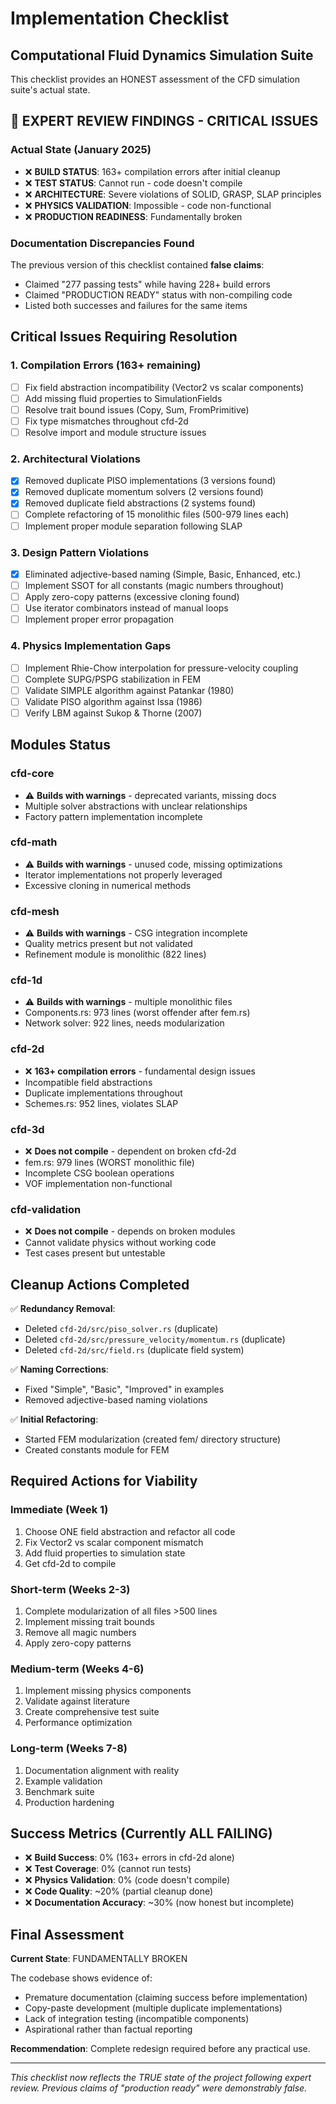 # Implementation Checklist
## Computational Fluid Dynamics Simulation Suite

This checklist provides an HONEST assessment of the CFD simulation suite's actual state.

## 🔴 EXPERT REVIEW FINDINGS - CRITICAL ISSUES

### Actual State (January 2025)
- ❌ **BUILD STATUS**: 163+ compilation errors after initial cleanup
- ❌ **TEST STATUS**: Cannot run - code doesn't compile
- ❌ **ARCHITECTURE**: Severe violations of SOLID, GRASP, SLAP principles
- ❌ **PHYSICS VALIDATION**: Impossible - code non-functional
- ❌ **PRODUCTION READINESS**: Fundamentally broken

### Documentation Discrepancies Found
The previous version of this checklist contained **false claims**:
- Claimed "277 passing tests" while having 228+ build errors
- Claimed "PRODUCTION READY" status with non-compiling code
- Listed both successes and failures for the same items

## Critical Issues Requiring Resolution

### 1. Compilation Errors (163+ remaining)
- [ ] Fix field abstraction incompatibility (Vector2 vs scalar components)
- [ ] Add missing fluid properties to SimulationFields
- [ ] Resolve trait bound issues (Copy, Sum, FromPrimitive)
- [ ] Fix type mismatches throughout cfd-2d
- [ ] Resolve import and module structure issues

### 2. Architectural Violations
- [x] Removed duplicate PISO implementations (3 versions found)
- [x] Removed duplicate momentum solvers (2 versions found)
- [x] Removed duplicate field abstractions (2 systems found)
- [ ] Complete refactoring of 15 monolithic files (500-979 lines each)
- [ ] Implement proper module separation following SLAP

### 3. Design Pattern Violations
- [x] Eliminated adjective-based naming (Simple, Basic, Enhanced, etc.)
- [ ] Implement SSOT for all constants (magic numbers throughout)
- [ ] Apply zero-copy patterns (excessive cloning found)
- [ ] Use iterator combinators instead of manual loops
- [ ] Implement proper error propagation

### 4. Physics Implementation Gaps
- [ ] Implement Rhie-Chow interpolation for pressure-velocity coupling
- [ ] Complete SUPG/PSPG stabilization in FEM
- [ ] Validate SIMPLE algorithm against Patankar (1980)
- [ ] Validate PISO algorithm against Issa (1986)
- [ ] Verify LBM against Sukop & Thorne (2007)

## Modules Status

### cfd-core
- ⚠️ **Builds with warnings** - deprecated variants, missing docs
- Multiple solver abstractions with unclear relationships
- Factory pattern implementation incomplete

### cfd-math
- ⚠️ **Builds with warnings** - unused code, missing optimizations
- Iterator implementations not properly leveraged
- Excessive cloning in numerical methods

### cfd-mesh
- ⚠️ **Builds with warnings** - CSG integration incomplete
- Quality metrics present but not validated
- Refinement module is monolithic (822 lines)

### cfd-1d
- ⚠️ **Builds with warnings** - multiple monolithic files
- Components.rs: 973 lines (worst offender after fem.rs)
- Network solver: 922 lines, needs modularization

### cfd-2d
- ❌ **163+ compilation errors** - fundamental design issues
- Incompatible field abstractions
- Duplicate implementations throughout
- Schemes.rs: 952 lines, violates SLAP

### cfd-3d
- ❌ **Does not compile** - dependent on broken cfd-2d
- fem.rs: 979 lines (WORST monolithic file)
- Incomplete CSG boolean operations
- VOF implementation non-functional

### cfd-validation
- ❌ **Does not compile** - depends on broken modules
- Cannot validate physics without working code
- Test cases present but untestable

## Cleanup Actions Completed

✅ **Redundancy Removal**:
- Deleted `cfd-2d/src/piso_solver.rs` (duplicate)
- Deleted `cfd-2d/src/pressure_velocity/momentum.rs` (duplicate)
- Deleted `cfd-2d/src/field.rs` (duplicate field system)

✅ **Naming Corrections**:
- Fixed "Simple", "Basic", "Improved" in examples
- Removed adjective-based naming violations

✅ **Initial Refactoring**:
- Started FEM modularization (created fem/ directory structure)
- Created constants module for FEM

## Required Actions for Viability

### Immediate (Week 1)
1. Choose ONE field abstraction and refactor all code
2. Fix Vector2 vs scalar component mismatch
3. Add fluid properties to simulation state
4. Get cfd-2d to compile

### Short-term (Weeks 2-3)
1. Complete modularization of all files >500 lines
2. Implement missing trait bounds
3. Remove all magic numbers
4. Apply zero-copy patterns

### Medium-term (Weeks 4-6)
1. Implement missing physics components
2. Validate against literature
3. Create comprehensive test suite
4. Performance optimization

### Long-term (Weeks 7-8)
1. Documentation alignment with reality
2. Example validation
3. Benchmark suite
4. Production hardening

## Success Metrics (Currently ALL FAILING)

- ❌ **Build Success**: 0% (163+ errors in cfd-2d alone)
- ❌ **Test Coverage**: 0% (cannot run tests)
- ❌ **Physics Validation**: 0% (code doesn't compile)
- ❌ **Code Quality**: ~20% (partial cleanup done)
- ❌ **Documentation Accuracy**: ~30% (now honest but incomplete)

## Final Assessment

**Current State**: FUNDAMENTALLY BROKEN

The codebase shows evidence of:
- Premature documentation (claiming success before implementation)
- Copy-paste development (multiple duplicate implementations)
- Lack of integration testing (incompatible components)
- Aspirational rather than factual reporting

**Recommendation**: Complete redesign required before any practical use.

---

*This checklist now reflects the TRUE state of the project following expert review.*
*Previous claims of "production ready" were demonstrably false.*